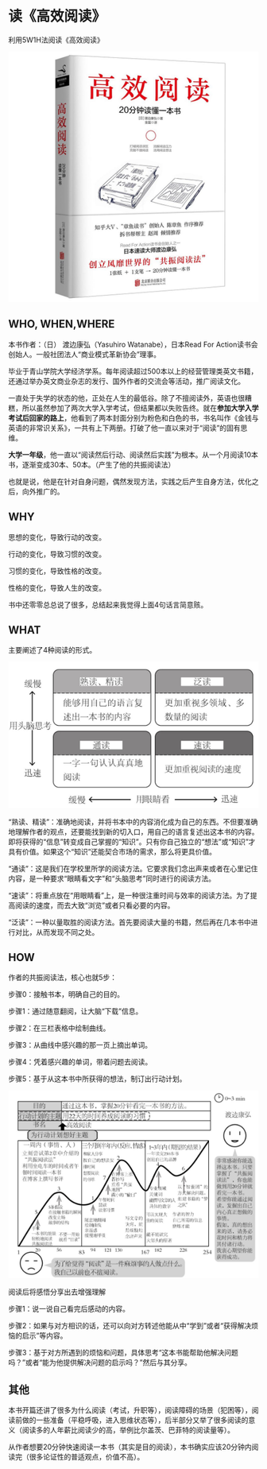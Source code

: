 # 读《高效阅读》

利用5W1H法阅读《高效阅读》

![20mins_reading](../static/img/20mins_reading.jpg)



## WHO, WHEN,WHERE

本书作者：（日） 渡边康弘（Yasuhiro Watanabe），日本Read For Action读书会创始人。一般社团法人“商业模式革新协会”理事。

毕业于青山学院大学经济学系。每年阅读超过500本以上的经营管理类英文书籍，还通过举办英文商业杂志的发行、国外作者的交流会等活动，推广阅读文化。



一直处于失学的状态的他，正处在人生的最低谷。除了不擅阅读外，英语也很糟糕，所以虽然参加了两次大学入学考试，但结果都以失败告终。就在**参加大学入学考试后回家的路上**，他看到了两本封面分别为粉色和白色的书，书名叫作《金钱与英语的非常识关系》，一共有上下两册。打破了他一直以来对于“阅读”的固有思维。



**大学一年级**，他一直以“阅读然后行动、阅读然后实践”为根本。从一个月阅读10本书，逐渐变成30本、50本。（产生了他的共振阅读法）



也就是说，他是在针对自身问题，偶然发现方法，实践之后产生自身方法，优化之后，向外推广的。



## WHY

思想的变化，导致行动的改变。

行动的变化，导致习惯的改变。

习惯的变化，导致性格的改变。

性格的变化，导致人生的改变。



书中还零零总总说了很多，总结起来我觉得上面4句话言简意赅。



## WHAT

主要阐述了4种阅读的形式。



![reading-types](../static/img/reading_types.png)



“熟读、精读”：准确地阅读，并将书本中的内容消化成为自己的东西。不但要准确地理解作者的观点，还要能找到新的切入口，用自己的语言复述出这本书的内容。即将获得的“信息”转变成自己掌握的“知识”。只有你自己独立的“想法”或“知识”才具有价值。如果这个“知识”还能契合市场的需求，那么将更具价值。

“通读”：这是我们在学校里所学的阅读方法。它要求我们念出声来或者在心里记住内容，是一种要求“眼睛看文字”和“头脑思考”同时进行的阅读方法。

“速读”：将重点放在“用眼睛看”上，是一种很注重时间与效率的阅读方法。为了提高阅读的速度，而去大致“浏览”或者只看必要的内容。

“泛读”：一种以量取胜的阅读方法。首先要阅读大量的书籍，然后再在几本书中进行对比，从而发现不同之处。



## HOW

作者的共振阅读法，核心也就5步：

步骤0：接触书本，明确自己的目的。

步骤1：通过随意翻阅，让大脑“下载”信息。

步骤2：在三栏表格中绘制曲线。

步骤3：从曲线中感兴趣的那一页上摘出单词。

步骤4：凭着感兴趣的单词，带着问题去阅读。

步骤5：基于从这本书中所获得的想法，制订出行动计划。

![img](../static/img/gongzhenyuedu.png)



阅读后将感悟分享出去增强理解

步骤1：说一说自己看完后感动的内容。

步骤2：如果与对方相识的话，还可以向对方转述他能从中“学到”或者“获得解决烦恼的启示”等内容。

步骤3：基于对方所遇到的烦恼和问题，具体思考“这本书能帮助他解决问题吗？”或者“能为他提供解决问题的启示吗？”然后与其分享。



## 其他

本书开篇还讲了很多为什么阅读（考试，升职等），阅读障碍的场景（犯困等），阅读前做的一些准备（平稳呼吸，进入思维状态等），后半部分又举了很多阅读的意义（阅读多的人年薪比阅读少的高，举例比尔盖茨、巴菲特的阅读量等）。

从作者想要20分钟快速阅读一本书（其实是目的阅读），本书确实应该20分钟内阅读完（很多论证性的普适观点，价值不高）。